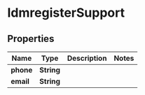 
# IdmregisterSupport

## Properties
Name | Type | Description | Notes
------------ | ------------- | ------------- | -------------
**phone** | **String** |  | 
**email** | **String** |  | 



